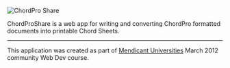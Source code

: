 ![ChordPro Share](http://i.imgur.com/8UQIP.png)

ChordProShare is a web app for writing and converting ChordPro formatted
documents into printable Chord Sheets.

---

This application was created as part of
[Mendicant Universities](http://mendicantuniversity.org) March 2012 community
Web Dev course.
